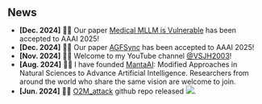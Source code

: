 <h1 id="news"></h1>

<h2 style="margin: 30px 0px 10px;">News</h2>

<ul>
<li><strong>[Dec. 2024]</strong> 🎉🎉 Our paper <span style="color:#f59ab2"><a href="https://arxiv.org/pdf/2405.20775">Medical MLLM is Vulnerable</a></span> has been accepted to AAAI 2025!</li>
<li><strong>[Dec. 2024]</strong> 🎉🎉 Our paper <span style="color:#f59ab2"><a href="https://arxiv.org/pdf/2403.13352">AGFSync</a></span> has been accepted to AAAI 2025!</li>
<li><strong>[Nov. 2024]</strong> 🎉🎉 Welcome to my YouTube channel <span style="color:#f59ab2"><a href="https://youtube.com/@VSJH2003">@VSJH2003</a></span>!</li>
<li><strong>[Aug. 2024]</strong> 🎉🎉 I have founded <span style="color:#f59ab2"><a href="https://github.com/MantaAI">MantaAI</a></span>: Modified Approaches in Natural Sciences to Advance Artificial Intelligence. Researchers from around the world who share the same vision are welcome to join.</li>
<!-- <li><strong>[Aug. 2024]</strong> 🎉🎉 <span style="color:#f59ab2"><a href="https://arxiv.org/pdf/2407.21669">Synth-Empathy</a></span> github repo released <a href='https://github.com/Aurora-slz/Synth-Empathy'><img src="https://img.shields.io/github/stars/Aurora-slz/Synth-Empathy"></a>.</li>
<li><strong>[Aug. 2024]</strong> 🎉🎉 <span style="color:#f59ab2"><a href="https://arxiv.org/pdf/2407.20756">SynthVLM</a></span> github repo released <a href='https://github.com/starriver030515/SynthVLM'><img src="https://img.shields.io/github/stars/starriver030515/SynthVLM"></a>.</li> -->
<!-- <li><strong>[Jun. 2024]</strong> 🎉🎉 <span style="color:#f59ab2"><a href="https://arxiv.org/abs/2405.20775">O2M_attack</a></span> dataset 3MAD-Tiny-1K released <a href="https://huggingface.co/datasets/MedMLLM-attack/3MAD-Tiny-1K"><img src="../images/dataset-on-hf-sm.svg"></a> 3MAD-66K released <a href="https://huggingface.co/datasets/MedMLLM-attack/3MAD-66K"><img src="../images/dataset-on-hf-sm.svg"></a>.</li> -->
<li><strong>[Jun. 2024]</strong> 🎉🎉 <span style="color:#f59ab2"><a href="https://arxiv.org/abs/2405.20775">O2M_attack</a></span> github repo released <a href='https://github.com/dirtycomputer/O2M_attack'><img src="https://img.shields.io/github/stars/dirtycomputer/O2M_attack"></a>.</li>
</ul>